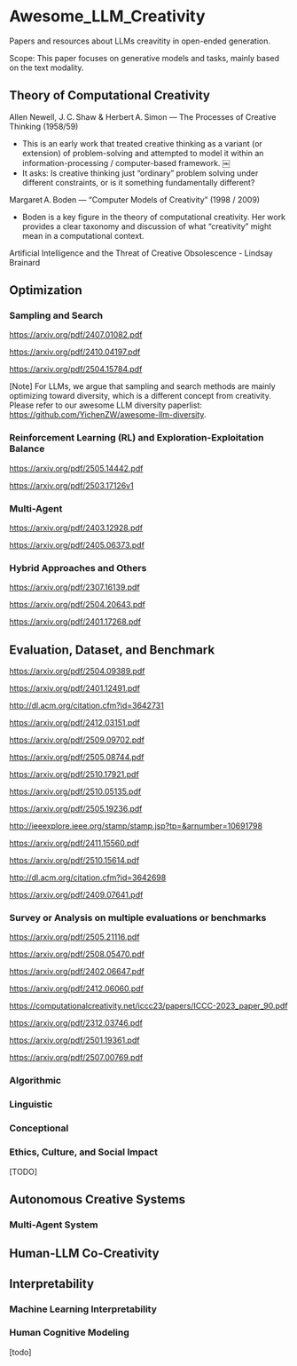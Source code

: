 # Awesome_LLM_Creativity
Papers and resources about LLMs creavitity in open-ended generation.

Scope: This paper focuses on generative models and tasks, mainly based on the text modality.


## Theory of Computational Creativity

Allen Newell, J. C. Shaw & Herbert A. Simon — The Processes of Creative Thinking (1958/59)

* This is an early work that treated creative thinking as a variant (or extension) of problem-solving and attempted to model it within an information-processing / computer-based framework.  ￼
* It asks: Is creative thinking just “ordinary” problem solving under different constraints, or is it something fundamentally different?


Margaret A. Boden — “Computer Models of Creativity” (1998 / 2009)

* Boden is a key figure in the theory of computational creativity. Her work provides a clear taxonomy and discussion of what “creativity” might mean in a computational context.


Artificial Intelligence and the Threat of Creative Obsolescence  - Lindsay Brainard


## Optimization

### Sampling and Search

https://arxiv.org/pdf/2407.01082.pdf

https://arxiv.org/pdf/2410.04197.pdf

https://arxiv.org/pdf/2504.15784.pdf

[Note] For LLMs, we argue that sampling and search methods are mainly optimizing toward diversity, which is a different concept from creativity. Please refer to our awesome LLM diversity paperlist: https://github.com/YichenZW/awesome-llm-diversity.

### Reinforcement Learning (RL) and Exploration-Exploitation Balance


https://arxiv.org/pdf/2505.14442.pdf

https://arxiv.org/pdf/2503.17126v1

### Multi-Agent

https://arxiv.org/pdf/2403.12928.pdf

https://arxiv.org/pdf/2405.06373.pdf

### Hybrid Approaches and Others

https://arxiv.org/pdf/2307.16139.pdf

https://arxiv.org/pdf/2504.20643.pdf

https://arxiv.org/pdf/2401.17268.pdf


## Evaluation, Dataset, and Benchmark

https://arxiv.org/pdf/2504.09389.pdf

https://arxiv.org/pdf/2401.12491.pdf

http://dl.acm.org/citation.cfm?id=3642731

https://arxiv.org/pdf/2412.03151.pdf



https://arxiv.org/pdf/2509.09702.pdf

https://arxiv.org/pdf/2505.08744.pdf



https://arxiv.org/pdf/2510.17921.pdf


https://arxiv.org/pdf/2510.05135.pdf

https://arxiv.org/pdf/2505.19236.pdf

http://ieeexplore.ieee.org/stamp/stamp.jsp?tp=&arnumber=10691798

https://arxiv.org/pdf/2411.15560.pdf

https://arxiv.org/pdf/2510.15614.pdf

http://dl.acm.org/citation.cfm?id=3642698

https://arxiv.org/pdf/2409.07641.pdf

### Survey or Analysis on multiple evaluations or benchmarks

https://arxiv.org/pdf/2505.21116.pdf

https://arxiv.org/pdf/2508.05470.pdf

https://arxiv.org/pdf/2402.06647.pdf

https://arxiv.org/pdf/2412.06060.pdf

https://computationalcreativity.net/iccc23/papers/ICCC-2023_paper_90.pdf

https://arxiv.org/pdf/2312.03746.pdf

https://arxiv.org/pdf/2501.19361.pdf

https://arxiv.org/pdf/2507.00769.pdf

### Algorithmic

### Linguistic

### Conceptional

### Ethics, Culture, and Social Impact

[TODO]

## Autonomous Creative Systems

### Multi-Agent System

## Human-LLM Co-Creativity

## Interpretability

### Machine Learning Interpretability

### Human Cognitive Modeling

[todo]
